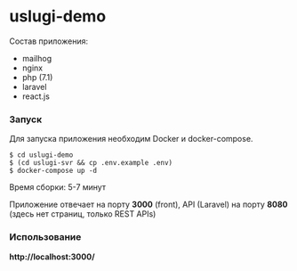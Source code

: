 # uslugi-demo

Состав приложения:
  - mailhog
  - nginx
  - php (7.1)
  - laravel
  - react.js

### Запуск

Для запуска приложения необходим Docker и docker-compose.

    $ cd uslugi-demo
    $ (cd uslugi-svr && cp .env.example .env)
    $ docker-compose up -d

Время сборки: 5-7 минут

Приложение отвечает на порту **3000** (front),
API (Laravel) на порту **8080** (здесь нет страниц, только REST APIs)

### Использование

**http://localhost:3000/**
